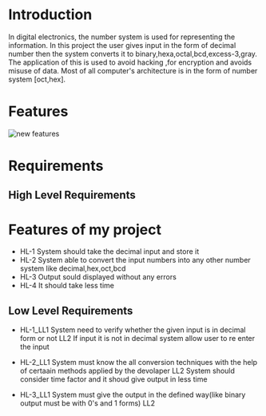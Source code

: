 # Introduction 

In digital electronics, the number system is used for representing the information. In this project the user gives input in the form of decimal number then the system converts it to binary,hexa,octal,bcd,excess-3,gray. The application of this is used to avoid hacking ,for encryption and avoids misuse of data. Most of all computer's architecture is in the form of number system [oct,hex].

# Features

![new features](https://user-images.githubusercontent.com/46949062/152683888-2d83bd98-2ad2-4d2f-b51c-a00879660c49.jpg)






# Requirements


## High Level Requirements
  # Features of my project
  * HL-1 System should take the decimal input and store it
  * HL-2 System able to convert the input numbers into any other number system like decimal,hex,oct,bcd
  * HL-3 Output sould displayed without any errors
  * HL-4 It should take less time



## Low Level Requirements
* HL-1_LL1  System need to verify whether the given input is in decimal form or not 
       LL2  If input it is not in decimal system allow user to re enter the input
       
* HL-2_LL1 System must know the all conversion techniques with the help of certaain methods applied by the devolaper
       LL2 System should consider time factor and it shoud give output in less time

* HL-3_LL1 System must give the output in the defined way(like binary output must be with 0's and 1 forms) 
       LL2 


